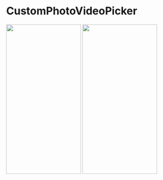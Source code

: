 # CustomPhotoVideoPicker

<p float="left">
 <img src="https://user-images.githubusercontent.com/29371886/145667507-4fd26399-8abf-492a-93e6-2a00131df508.png" data-canonical-src="https://gyazo.com/eb5c5741b6a9a16c692170a41a49c858.png" width="200" height="400" />
 
   <img src="https://user-images.githubusercontent.com/29371886/145667597-3b2326bb-4ac2-422b-8900-9a1782b81d69.png" data-canonical-src="https://gyazo.com/eb5c5741b6a9a16c692170a41a49c858.png" width="200" height="400" />
 
</p>
